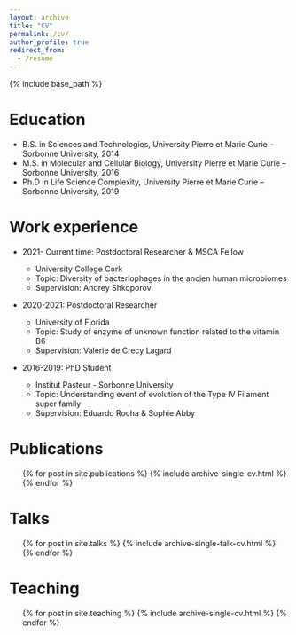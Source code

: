 ```yaml
---
layout: archive
title: "CV"
permalink: /cv/
author_profile: true
redirect_from:
  - /resume
---
```


{% include base_path %}

Education
======
* B.S. in Sciences and Technologies, University Pierre et Marie Curie – Sorbonne University, 2014
* M.S. in Molecular and Cellular Biology, University Pierre et Marie Curie – Sorbonne University, 2016
* Ph.D in Life Science Complexity, University Pierre et Marie Curie – Sorbonne University, 2019

Work experience
======
* 2021- Current time: Postdoctoral Researcher & MSCA Fellow
  * University College Cork
  * Topic: Diversity of bacteriophages in the ancien human microbiomes
  * Supervision: Andrey Shkoporov 
  
* 2020-2021: Postdoctoral Researcher 
  * University of Florida
  * Topic: Study of enzyme of unknown function related to the vitamin B6
  * Supervision: Valerie de Crecy Lagard
  
* 2016-2019: PhD Student
  * Institut Pasteur - Sorbonne University
  * Topic: Understanding event of evolution of the Type IV Filament super family
  * Supervision: Eduardo Rocha & Sophie Abby

Publications
======
  <ul>{% for post in site.publications %}
    {% include archive-single-cv.html %}
  {% endfor %}</ul>
  
Talks
======
  <ul>{% for post in site.talks %}
    {% include archive-single-talk-cv.html %}
  {% endfor %}</ul>
  
Teaching
======
  <ul>{% for post in site.teaching %}
    {% include archive-single-cv.html %}
  {% endfor %}</ul>
